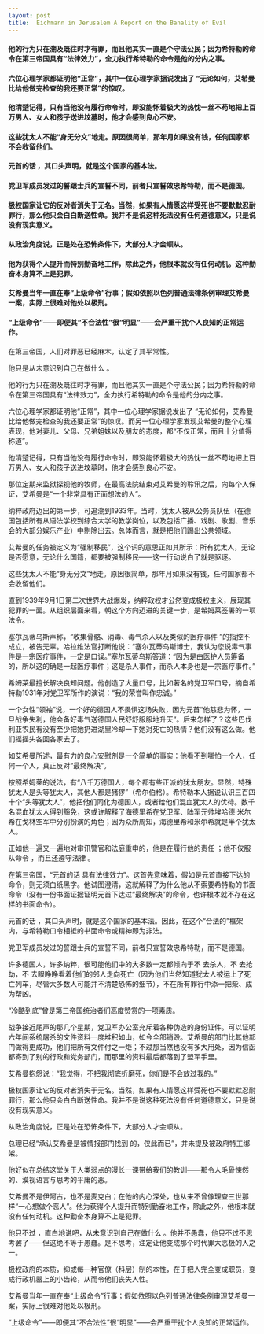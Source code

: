 ```yaml
---
layout: post
title:  Eichmann in Jerusalem A Report on the Banality of Evil
---
```

#### 他的行为只在溯及既往时才有罪，而且他其实一直是个守法公民；因为希特勒的命令在第三帝国具有“法律效力”，全力执行希特勒的命令是他的分内之事。
#### 六位心理学家都证明他“正常”，其中一位心理学家据说发出了 “无论如何，艾希曼比给他做完检查的我还要正常”的惊叹。
#### 他清楚记得，只有当他没有履行命令时，即没能怀着极大的热忱一丝不苟地把上百万男人、女人和孩子送进坟墓时，他才会感到良心不安。
#### 这些犹太人不能“身无分文”地走。原因很简单，那年月如果没有钱，任何国家都不会收留他们。
#### 元首的话 ，其口头声明，就是这个国家的基本法。
#### 党卫军成员发过的誓跟士兵的宣誓不同，前者只宣誓效忠希特勒，而不是德国。
#### 极权国家让它的反对者消失于无名。当然，如果有人情愿这样受死也不要默默忍耐罪行，那么他只会白白断送性命。我并不是说这种死法没有任何道德意义，只是说没有现实意义。
#### 从政治角度说，正是处在恐怖条件下，大部分人才会顺从。
#### 他为获得个人提升而特别勤奋地工作，除此之外，他根本就没有任何动机。这种勤奋本身算不上是犯罪。
#### 艾希曼当年一直在奉“上级命令”行事；假如依照以色列普通法律条例审理艾希曼一案，实际上很难对他处以极刑。
#### “上级命令”——即便其“不合法性”很“明显”——会严重干扰个人良知的正常运作。
<!-- more -->
在第三帝国，人们对罪恶已经麻木，认定了其平常性。

他只是从未意识到自己在做什么 。

他的行为只在溯及既往时才有罪，而且他其实一直是个守法公民；因为希特勒的命令在第三帝国具有“法律效力”，全力执行希特勒的命令是他的分内之事。

六位心理学家都证明他“正常”，其中一位心理学家据说发出了 “无论如何，艾希曼比给他做完检查的我还要正常”的惊叹。而另一位心理学家发现艾希曼的整个心理表现，他对妻儿、父母、兄弟姐妹以及朋友的态度，都“不仅正常，而且十分值得称道”。

他清楚记得，只有当他没有履行命令时，即没能怀着极大的热忱一丝不苟地把上百万男人、女人和孩子送进坟墓时，他才会感到良心不安。

那位定期来监狱探视他的牧师，在最高法院结束对艾希曼的聆讯之后，向每个人保证，艾希曼是“一个非常具有正面想法的人”。

纳粹政府迈出的第一步，可追溯到1933年。当时，犹太人被从公务员队伍（在德国包括所有从语法学校到综合大学的教学岗位，以及包括广播、戏剧、歌剧、音乐会的大部分娱乐产业）中剔除出去。总体而言，就是把他们踢出公共领域。

艾希曼的任务被定义为“强制移民”，这个词的意思正如其所示：所有犹太人，无论是否愿意，无论什么国籍，都要被强制移民——这一行动说白了就是驱逐。

这些犹太人不能“身无分文”地走。原因很简单，那年月如果没有钱，任何国家都不会收留他们。

直到1939年9月1日第二次世界大战爆发，纳粹政权才公然变成极权主义，展现其犯罪的一面。从组织层面来看，朝这个方向迈进的关键一步，是希姆莱签署的一项法令。

塞尔瓦蒂乌斯声称，“收集骨骼、消毒、毒气杀人以及类似的医疗事件 ”的指控不成立，被告无辜。哈拉维法官打断他说：“塞尔瓦蒂乌斯博士，我认为您说毒气事件是一宗医疗事件，一定是口误。”塞尔瓦蒂乌斯答道：“因为是由医护人员筹备的，所以这的确是一起医疗事件；这是杀人事件，而杀人本身也是一宗医疗事件。”

希姆莱最擅长解决良知问题。他创造了大量口号，比如著名的党卫军口号，摘自希特勒1931年对党卫军所作的演说：“我的荣誉叫作忠诚。”

一个女性“领袖”说，一个好的德国人不畏惧这场失败，因为元首“他慈悲为怀，一旦战争失利，他会备好毒气送德国人民舒舒服服地升天”。后来怎样了？这些巴伐利亚农民有没有至少把她扔进湖里冷却一下她对死亡的热情？他们没有这么做。他们摇摇头各回各家去了。

如艾希曼所述，最有力的良心安慰剂是一个简单的事实：他看不到哪怕一个人，任何一个人，真正反对“最终解决”。

按照希姆莱的说法，有“八千万德国人，每个都有些正派的犹太朋友。显然，特殊犹太人是头等犹太人，其他人都是猪猡”（希尔伯格）。希特勒本人据说认识三百四十个“头等犹太人”，他把他们同化为德国人，或者给他们混血犹太人的优待。数千名混血犹太人得到豁免，这或许解释了海德里希在党卫军、陆军元帅埃哈德·米尔希在戈林空军中分别扮演的角色；因为众所周知，海德里希和米尔希就是半个犹太人。

正如他一遍又一遍地对审讯警官和法庭重申的，他是在履行他的责任 ；他不仅服从命令 ，而且还遵守法律 。

在第三帝国，“元首的话 具有法律效力”。这首先意味着，假如是元首直接下达的命令，则无须白纸黑字。他试图澄清，这就解释了为什么他从不索要希特勒的书面命令（没有一份书面证据证明元首下达过“最终解决”的命令，也许根本就不存在这样的书面命令）。

元首的话 ，其口头声明，就是这个国家的基本法。因此，在这个“合法的”框架内，与希特勒口令相抵的书面命令或精神即为非法。

党卫军成员发过的誓跟士兵的宣誓不同，前者只宣誓效忠希特勒，而不是德国。

许多德国人，许多纳粹，很可能他们中的大多数一定都倾向于不 去杀人，不 去抢劫，不 去眼睁睁看着他们的邻人走向死亡（因为他们当然知道犹太人被运上了死亡列车，尽管大多数人可能并不清楚恐怖的细节），不在所有罪行中添一把柴、成为帮凶。

“冷酷到底”曾是第三帝国统治者们高度赞赏的一项素质。

战争接近尾声的那几个星期，党卫军办公室充斥着各种伪造的身份证件。可以证明六年间系统屠杀的文件资料一度堆积如山，如今全部销毁。艾希曼的部门比其他部门做得更成功，他们把所有文件付之一炬；不过那当然也没有多大用处，因为信函都寄到了别的行政和党务部门，而那里的资料最后都落到了盟军手里。

艾希曼抱怨说：“我觉得，不把我彻底折磨死，你们是不会放过我的。”

极权国家让它的反对者消失于无名。当然，如果有人情愿这样受死也不要默默忍耐罪行，那么他只会白白断送性命。我并不是说这种死法没有任何道德意义，只是说没有现实意义。

从政治角度说，正是处在恐怖条件下，大部分人才会顺从。

总理已经“承认艾希曼是被情报部门找到 的，仅此而已”，并未提及被政府特工绑架。

他好似在总结这堂关于人类弱点的漫长一课带给我们的教训——那令人毛骨悚然的、漠视语言与思考的平庸的恶。

艾希曼不是伊阿古，也不是麦克白；在他的内心深处，也从来不曾像理查三世那样“一心想做个恶人”。他为获得个人提升而特别勤奋地工作，除此之外，他根本就没有任何动机。这种勤奋本身算不上是犯罪。

他只不过 ，直白地说吧，从未意识到自己在做什么 。他并不愚蠢，他只不过不思考罢了——但这绝不等于愚蠢。是不思考，注定让他变成那个时代罪大恶极的人之一。

极权政府的本质，抑或每一种官僚（科层）制的本性，在于把人完全变成职员，变成行政机器上的小齿轮，从而令他们丧失人性。

艾希曼当年一直在奉“上级命令”行事；假如依照以色列普通法律条例审理艾希曼一案，实际上很难对他处以极刑。

“上级命令”——即便其“不合法性”很“明显”——会严重干扰个人良知的正常运作。

